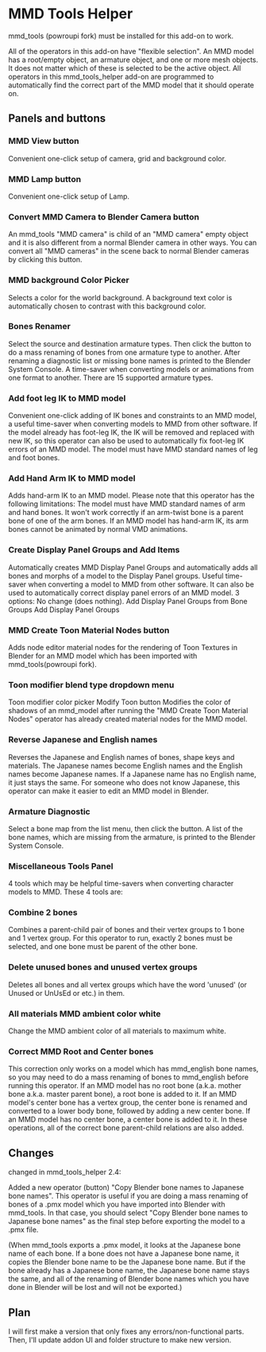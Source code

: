 # MMD Tools Helper

mmd_tools (powroupi fork) must be installed for this add-on to work.

All of the operators in this add-on have "flexible selection". An MMD model has a root/empty object, an armature object, and one or more mesh objects. It does not matter which of these is selected to be the active object. All operators in this mmd_tools_helper add-on are programmed to automatically find the correct part of the MMD model that it should operate on.

## Panels and buttons

### MMD View button

Convenient one-click setup of camera, grid and background color.

### MMD Lamp button

Convenient one-click setup of Lamp.

### Convert MMD Camera to Blender Camera button

An mmd_tools "MMD camera" is child of an "MMD camera" empty object and it is also different from a normal Blender camera in other ways. You can convert all "MMD cameras" in the scene back to normal Blender cameras by clicking this button.

### MMD background Color Picker

Selects a color for the world background. A background text color is automatically chosen to contrast with this background color.

### Bones Renamer

Select the source and destination armature types. Then click the button to do a mass renaming of bones from one armature type to another. After renaming a diagnostic list or missing bone names is printed to the Blender System Console. A time-saver when converting models or animations from one format to another. There are 15 supported armature types.

### Add foot leg IK to MMD model

Convenient one-click adding of IK bones and constraints to an MMD model, a useful time-saver when converting models to MMD from other software. If the model already has foot-leg IK, the IK will be removed and replaced with new IK, so this operator can also be used to automatically fix foot-leg IK errors of an MMD model. The model must have MMD standard names of leg and foot bones.

### Add Hand Arm IK to MMD model

Adds hand-arm IK to an MMD model. Please note that this operator has the following limitations:
The model must have MMD standard names of arm and hand bones.
It won't work correctly if an arm-twist bone is a parent bone of one of the arm bones.
If an MMD model has hand-arm IK, its arm bones cannot be animated by normal VMD animations.

### Create Display Panel Groups and Add Items

Automatically creates MMD Display Panel Groups and automatically adds all bones and morphs of a model to the Display Panel groups. Useful time-saver when converting a model to MMD from other software. It can also be used to automatically correct display panel errors of an MMD model.
3 options:
No change (does nothing).
Add Display Panel Groups from Bone Groups
Add Display Panel Groups

### MMD Create Toon Material Nodes button

Adds node editor material nodes for the rendering of Toon Textures in Blender for an MMD model which has been imported with mmd_tools(powroupi fork).

### Toon modifier blend type dropdown menu

Toon modifier color picker
Modify Toon button
Modifies the color of shadows of an mmd_model after running the "MMD Create Toon Material Nodes" operator has already created material nodes for the MMD model.

### Reverse Japanese and English names

Reverses the Japanese and English names of bones, shape keys and materials. The Japanese names become English names and the English names become Japanese names. If a Japanese name has no English name, it just stays the same. For someone who does not know Japanese, this operator can make it easier to edit an MMD model in Blender.

### Armature Diagnostic

Select a bone map from the list menu, then click the button. A list of the bone names, which are missing from the armature, is printed to the Blender System Console.

### Miscellaneous Tools Panel

4 tools which may be helpful time-savers when converting character models to MMD. These 4 tools are:

### Combine 2 bones

Combines a parent-child pair of bones and their vertex groups to 1 bone and 1 vertex group.
For this operator to run, exactly 2 bones must be selected, and one bone must be parent of the other bone.

### Delete unused bones and unused vertex groups

Deletes all bones and all vertex groups which have the word 'unused' (or Unused or UnUsEd or etc.) in them.

### All materials MMD ambient color white

Change the MMD ambient color of all materials to maximum white.

### Correct MMD Root and Center bones

This correction only works on a model which has mmd_english bone names, so you may need to do a mass renaming of bones to mmd_english before running this operator. If an MMD model has no root bone (a.k.a. mother bone a.k.a. master parent bone), a root bone is added to it. If an MMD model's center bone has a vertex group, the center bone is renamed and converted to a lower body bone, followed by adding a new center bone. If an MMD model has no center bone, a center bone is added to it. In these operations, all of the correct bone parent-child relations are also added.

## Changes

changed in mmd_tools_helper 2.4:

Added a new operator (button) "Copy Blender bone names to Japanese bone names".
This operator is useful if you are doing a mass renaming of bones of a .pmx model which you have imported into Blender with mmd_tools. In that case, you should select "Copy Blender bone names to Japanese bone names" as the final step before exporting the model to a .pmx file.

(When mmd_tools exports a .pmx model, it looks at the Japanese bone name of each bone. If a bone does not have a Japanese bone name, it copies the Blender bone name to be the Japanese bone name. But if the bone already has a Japanese bone name, the Japanese bone name stays the same, and all of the renaming of Blender bone names which you have done in Blender will be lost and will not be exported.)

## Plan

I will first make a version that only fixes any errors/non-functional parts.
Then, I'll update addon UI and folder structure to make new version.